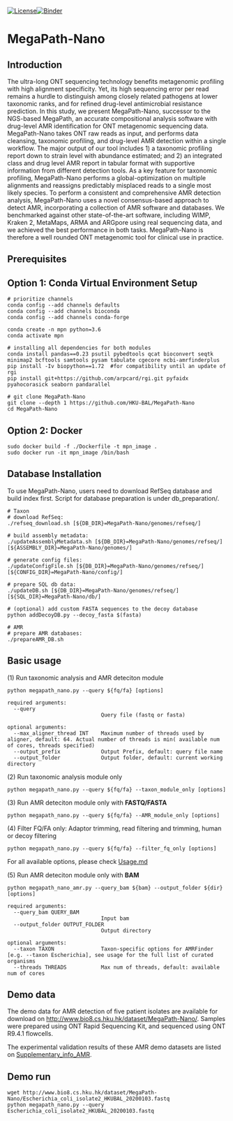 [![License](https://img.shields.io/badge/License-BSD%203--Clause-blue.svg)](https://opensource.org/licenses/BSD-3-Clause)[![Binder](https://mybinder.org/badge_logo.svg)](https://mybinder.org/v2/gh/HKU-BAL/MegaPath-Nano/master)

# MegaPath-Nano

## Introduction

The ultra-long ONT sequencing technology benefits metagenomic profiling with high alignment specificity. Yet, its high sequencing error per read remains a hurdle to distinguish among closely related pathogens at lower taxonomic ranks, and for refined drug-level antimicrobial resistance prediction. In this study, we present MegaPath-Nano, successor to the NGS-based MegaPath, an accurate compositional analysis software with drug-level AMR identification for ONT metagenomic sequencing data. MegaPath-Nano takes ONT raw reads as input, and performs  data cleansing, taxonomic profiling, and drug-level AMR detection within a single workflow. The major output of our tool includes 1) a taxonomic profiling report down to strain level with abundance estimated; and 2) an integrated class and drug level AMR report in tabular format with supportive information from different detection tools. As a key feature for taxonomic profiling, MegaPath-Nano performs a global-optimization on multiple alignments and reassigns predictably misplaced reads to a single most likely species. To perform a consistent and comprehensive AMR detection analysis, MegaPath-Nano uses a novel consensus-based approach to detect AMR, incorporating a collection of AMR software and databases. We benchmarked against other state-of-the-art software, including WIMP, Kraken 2, MetaMaps, ARMA and ARGpore using real sequencing data, and we achieved the best performance in both tasks. MegaPath-Nano is therefore a well rounded ONT metagenomic tool for clinical use in practice.

## Prerequisites

## Option 1: Conda Virtual Environment Setup
```
# prioritize channels
conda config --add channels defaults
conda config --add channels bioconda
conda config --add channels conda-forge

conda create -n mpn python=3.6
conda activate mpn

# installing all dependencies for both modules
conda install pandas==0.23 psutil pybedtools qcat bioconvert seqtk minimap2 bcftools samtools pysam tabulate cgecore ncbi-amrfinderplus
pip install -Iv biopython==1.72  #for compatibility until an update of rgi
pip install git+https://github.com/arpcard/rgi.git pyfaidx pyahocorasick seaborn pandarallel

# git clone MegaPath-Nano
git clone --depth 1 https://github.com/HKU-BAL/MegaPath-Nano
cd MegaPath-Nano
```

## Option 2: Docker
```
sudo docker build -f ./Dockerfile -t mpn_image . 
sudo docker run -it mpn_image /bin/bash
```

## Database Installation
To use MegaPath-Nano, users need to download RefSeq database and build index first. Script for database preparation is under db_preparation/. 
```
# Taxon
# download RefSeq:
./refseq_download.sh [${DB_DIR}=MegaPath-Nano/genomes/refseq/]

# build assembly metadata:
./updateAssemblyMetadata.sh [${DB_DIR}=MegaPath-Nano/genomes/refseq/] [${ASSEMBLY_DIR}=MegaPath-Nano/genomes/]

# generate config files:
./updateConfigFile.sh [${DB_DIR}=MegaPath-Nano/genomes/refseq/] [${CONFIG_DIR}=MegaPath-Nano/config/]

# prepare SQL db data:
./updateDB.sh [${DB_DIR}=MegaPath-Nano/genomes/refseq/] [${SQL_DIR}=MegaPath-Nano/db/]

# (optional) add custom FASTA sequences to the decoy database 
python addDecoyDB.py --decoy_fasta $(fasta)

# AMR
# prepare AMR databases:
./prepareAMR_DB.sh

```

## Basic usage
(1) Run taxonomic analysis and AMR deteciton module
```
python megapath_nano.py --query ${fq/fa} [options]

required arguments:
  --query
                              Query file (fastq or fasta)

optional arguments:
  --max_aligner_thread INT    Maximum number of threads used by aligner, default: 64. Actual number of threads is min( available num of cores, threads specified)
  --output_prefix             Output Prefix, default: query file name
  --output_folder             Output folder, default: current working directory 
```

(2) Run taxonomic analysis module only
```
python megapath_nano.py --query ${fq/fa} --taxon_module_only [options]

```

(3) Run AMR deteciton module only with **FASTQ/FASTA**
```
python megapath_nano.py --query ${fq/fa} --AMR_module_only [options]

```

(4) Filter FQ/FA only: Adaptor trimming, read filtering and trimming, human or decoy filtering
```
python megapath_nano.py --query ${fq/fa} --filter_fq_only [options]
```
For all available options, please check [Usage.md](docs/Usage.md)


(5) Run AMR deteciton module only with **BAM**
```
python megapath_nano_amr.py --query_bam ${bam} --output_folder ${dir} [options]

required arguments:
  --query_bam QUERY_BAM
                              Input bam
  --output_folder OUTPUT_FOLDER
                              Output directory

optional arguments:
  --taxon TAXON               Taxon-specific options for AMRFinder [e.g. --taxon Escherichia], see usage for the full list of curated organisms
  --threads THREADS           Max num of threads, default: available num of cores
```



## Demo data

The demo data for AMR detection of five patient isolates are available for download on http://www.bio8.cs.hku.hk/dataset/MegaPath-Nano/. Samples were prepared using ONT Rapid Sequencing Kit, and sequenced using ONT R9.4.1 flowcells.
  
The experimental validation results of these AMR demo datasets are listed on [Supplementary_info_AMR](docs/Supplementary_info_demo_AMR_data.md).

## Demo run

```
wget http://www.bio8.cs.hku.hk/dataset/MegaPath-Nano/Escherichia_coli_isolate2_HKUBAL_20200103.fastq
python megapath_nano.py --query Escherichia_coli_isolate2_HKUBAL_20200103.fastq
```
